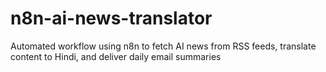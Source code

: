 # n8n-ai-news-translator
Automated workflow using n8n to fetch AI news from RSS feeds, translate content to Hindi, and deliver daily email summaries
